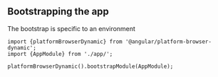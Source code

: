 ## Bootstrapping the app

The bootstrap is specific to an environment

```
import {platformBrowserDynamic} from '@angular/platform-browser-dynamic';
import {AppModule} from './app/';

platformBrowserDynamic().bootstrapModule(AppModule);


```
